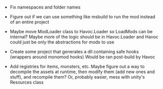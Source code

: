 - Fix namespaces and folder names

- Figure out if we can use something like msbuild to run the mod instead of an entire project

- Maybe move ModLoader class to Havoc.Loader so LoadMods can be internal?
	Maybe more of the logic should be in Havoc.Loader and Havoc could just be only the abstractions for mods to use

- Create some project that generates a dll containing safe hooks (wrappers around monomod hooks)
	Would be ran post-build by Havoc

- Add registries for items, monsters, etc.
	Maybe figure out a way to decompile the assets at runtime, then modify them (add new ones and stuff), and recompile them?
	Or, probably easier, mess with unity's Resources class
